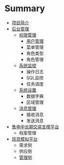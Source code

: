 # Summary

* [项目简介](README.md)
* [后台管理](chapter1.md)
  * [权限管理](chapter1/quan-xian-guan-li.md)
    * [用户管理](chapter1/quan-xian-guan-li/yong-hu-guan-li.md)
    * 菜单管理
    * 角色类型
    * 角色管理
  * [系统监控](chapter1/xi-tong-jian-kong.md)
    * 操作日志
    * SQL监控
    * 任务调度
  * [系统设置](chapter1/xi-tong-she-zhi.md)
    * 数据字典
    * 区域管理
  * [消息管理](chapter1/xiao-xi-guan-li.md)
    * 接收消息
    * 发送消息
* [售电中长期交易支撑平台](shou-dian-zhong-chang-qi.md)
  * 档案管理
* [现货模拟平台](xian-huo-mo-ni-ping-tai.md)
  * 需求侧
  * 供应侧
  * [管理侧](xian-huo-mo-ni-ping-tai/guan-li-ce.md)

